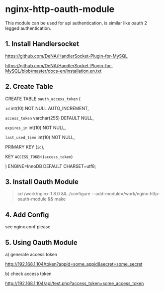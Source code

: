 # nginx-http-oauth-module

This module can be used for api authentication, is similar like oauth 2 legged authentication.

## 1. Install Handlersocket

https://github.com/DeNA/HandlerSocket-Plugin-for-MySQL

https://github.com/DeNA/HandlerSocket-Plugin-for-MySQL/blob/master/docs-en/installation.en.txt


## 2. Create Table 

CREATE TABLE `oauth_access_token` (

  `id` int(10) NOT NULL AUTO_INCREMENT,

  `access_token` varchar(255) DEFAULT NULL,

  `expires_in` int(10) NOT NULL,

  `last_used_time` int(10) NOT NULL,

  PRIMARY KEY (`id`),

  KEY `ACCESS_TOKEN` (`access_token`)

) ENGINE=InnoDB DEFAULT CHARSET=utf8;


## 3. Install Oauth Module

> cd /work/nginx-1.8.0 && ./configure --add-module=/work/nginx-http-oauth-module && make


## 4. Add Config

see nginx.conf please


## 5. Using Oauth Module

a) generate access token

http://192.168.1.104/token?appid=some_appid&secret=some_secret

b) check access token

http://192.168.1.104/api/test.php?access_token=some_access_token

